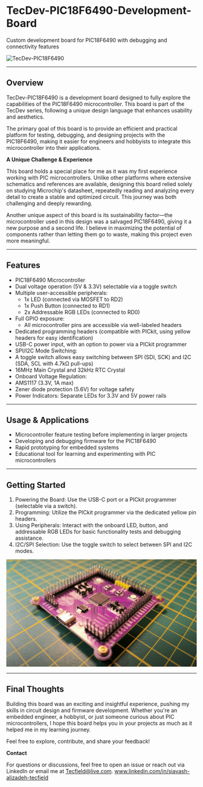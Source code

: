 # TecDev-PIC18F6490-Development-Board
Custom development board for PIC18F6490 with debugging and connectivity features 

![TecDev-PIC18F6490](https://github.com/Tecfield-SIA/TecDev-PIC18F6490-Development-Board/blob/main/Images/PIC18F6490.gif)

________________________________________

## Overview

TecDev-PIC18F6490 is a development board designed to fully explore the capabilities of the PIC18F6490 microcontroller. This board is part of the TecDev series, following a unique design language that enhances usability and aesthetics.

The primary goal of this board is to provide an efficient and practical platform for testing, debugging, and designing projects with the PIC18F6490, making it easier for engineers and hobbyists to integrate this microcontroller into their applications.

__A Unique Challenge & Experience__

This board holds a special place for me as it was my first experience working with PIC microcontrollers. Unlike other platforms where extensive schematics and references are available, designing this board relied solely on studying Microchip's datasheet, repeatedly reading and analyzing every detail to create a stable and optimized circuit. This journey was both challenging and deeply rewarding.

Another unique aspect of this board is its sustainability factor—the microcontroller used in this design was a salvaged PIC18F6490, giving it a new purpose and a second life. I believe in maximizing the potential of components rather than letting them go to waste, making this project even more meaningful.

________________________________________

## Features

- PIC18F6490 Microcontroller
- Dual voltage operation (5V & 3.3V) selectable via a toggle switch
- Multiple user-accessible peripherals:
  - 1x LED (connected via MOSFET to RD2)
  - 1x Push Button (connected to RD1)
  - 2x Addressable RGB LEDs (connected to RD0)
- Full GPIO exposure:
  - All microcontroller pins are accessible via well-labeled headers
-	Dedicated programming headers (compatible with PICkit, using yellow headers for easy identification)
-	USB-C power input, with an option to power via a PICkit programmer
-	SPI/I2C Mode Switching:
  - A toggle switch allows easy switching between SPI (SDI, SCK) and I2C (SDA, SCL with 4.7kΩ pull-ups)
-	16MHz Main Crystal and 32kHz RTC Crystal
-	Onboard Voltage Regulation:
  -	AMS1117 (3.3V, 1A max)
  -	Zener diode protection (5.6V) for voltage safety
-	Power Indicators: Separate LEDs for 3.3V and 5V power rails

________________________________________

## Usage & Applications

-	Microcontroller feature testing before implementing in larger projects
-	Developing and debugging firmware for the PIC18F6490
-	Rapid prototyping for embedded systems
-	Educational tool for learning and experimenting with PIC microcontrollers

________________________________________

## Getting Started

1.	Powering the Board: Use the USB-C port or a PICkit programmer (selectable via a switch).
2.	Programming: Utilize the PICkit programmer via the dedicated yellow pin headers.
3.	Using Peripherals: Interact with the onboard LED, button, and addressable RGB LEDs for basic functionality tests and debugging assistance.
4.	I2C/SPI Selection: Use the toggle switch to select between SPI and I2C modes.

![TecDev-PIC18F6490](https://github.com/Tecfield-SIA/TecDev-PIC18F6490-Development-Board/blob/main/Images/1.jpg)

________________________________________

## Final Thoughts

Building this board was an exciting and insightful experience, pushing my skills in circuit design and firmware development. Whether you're an embedded engineer, a hobbyist, or just someone curious about PIC microcontrollers, I hope this board helps you in your projects as much as it helped me in my learning journey.

Feel free to explore, contribute, and share your feedback!

__Contact__

For questions or discussions, feel free to open an issue or reach out via LinkedIn or email me at Tecfield@live.com.
www.linkedin.com/in/siavash-alizadeh-tecfield
